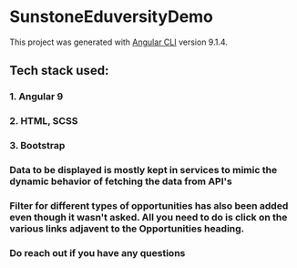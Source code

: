# SunstoneEduversityDemo

This project was generated with [Angular CLI](https://github.com/angular/angular-cli) version 9.1.4.

## Tech stack used:
### 1. Angular 9
### 2. HTML, SCSS
### 3. Bootstrap

### Data to be displayed is mostly kept in services to mimic the dynamic behavior of fetching the data from API's

### Filter for different types of opportunities has also been added even though it wasn't asked. All you need to do is click on the various links adjavent to the Opportunities heading.

### Do reach out if you have any questions
